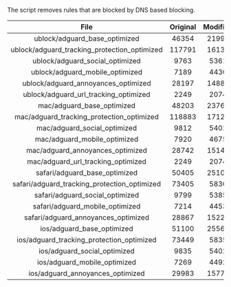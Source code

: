 The script removes rules that are blocked by DNS based blocking.


| File | Original | Modified |
|:----:|:-----:|:-----:|
| ublock/adguard_base_optimized | 46354 | 21997 |
| ublock/adguard_tracking_protection_optimized | 117791 | 16133 |
| ublock/adguard_social_optimized | 9763 | 5361 |
| ublock/adguard_mobile_optimized | 7189 | 4430 |
| ublock/adguard_annoyances_optimized | 28197 | 14886 |
| ublock/adguard_url_tracking_optimized | 2249 | 2074 |
| mac/adguard_base_optimized | 48203 | 23766 |
| mac/adguard_tracking_protection_optimized | 118883 | 17128 |
| mac/adguard_social_optimized | 9812 | 5401 |
| mac/adguard_mobile_optimized | 7920 | 4675 |
| mac/adguard_annoyances_optimized | 28742 | 15147 |
| mac/adguard_url_tracking_optimized | 2249 | 2074 |
| safari/adguard_base_optimized | 50405 | 25101 |
| safari/adguard_tracking_protection_optimized | 73405 | 5830 |
| safari/adguard_social_optimized | 9799 | 5385 |
| safari/adguard_mobile_optimized | 7214 | 4453 |
| safari/adguard_annoyances_optimized | 28867 | 15220 |
| ios/adguard_base_optimized | 51100 | 25566 |
| ios/adguard_tracking_protection_optimized | 73449 | 5835 |
| ios/adguard_social_optimized | 9835 | 5402 |
| ios/adguard_mobile_optimized | 7269 | 4492 |
| ios/adguard_annoyances_optimized | 29983 | 15770 |